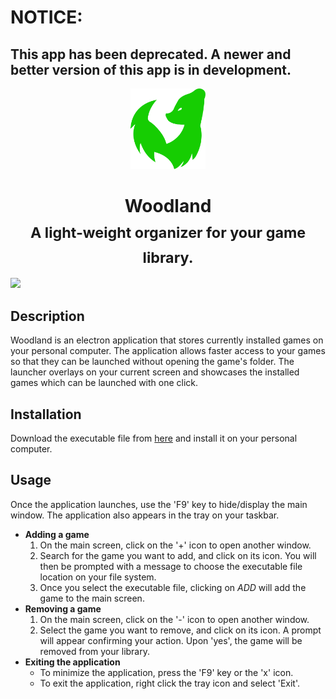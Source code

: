 # NOTICE:
## This app has been deprecated. A newer and better version of this app is in development.
<p align="center">
	<img style="height="120px" width="120px" src="html/top-bar-logo.png" />
</p>
<h1 align="center">
	Woodland<br><sub>A light-weight organizer for your game library.</sub>
</h1>

<img src="https://user-images.githubusercontent.com/60568107/131877025-d320d154-100e-443f-92c8-3a9eb1cc3691.png"/>


## Description
Woodland is an electron application that stores currently installed games on your personal computer. The application allows faster access to your games so that they can be launched without opening the game's folder. The launcher overlays on your current screen and showcases the installed games which can be launched with one click.

## Installation
Download the executable file from
[here](https://github.com/waleedahmad98/woodland-game-organizer/releases/tag/2.0.0) and install it on your personal computer.

## Usage
Once the application launches, use the 'F9' key to hide/display the main window. The application also appears in the tray on your taskbar.
* **Adding a game**
    1. On the main screen, click on the '+' icon to open another window.
    2. Search for the game you want to add, and click on its icon. You will then be prompted with a message to choose the executable file location on your file system.
    3. Once you select the executable file, clicking on *ADD* will add the game to the main screen.
* **Removing a game**
    1. On the main screen, click on the '-' icon to open another window.
    2. Select the game you want to remove, and click on its icon. A prompt will appear confirming your action. Upon 'yes', the game will be removed from your library.
 * **Exiting the application**
    * To minimize the application, press the 'F9' key or the 'x' icon.
    * To exit the application, right click the tray icon and select 'Exit'.
